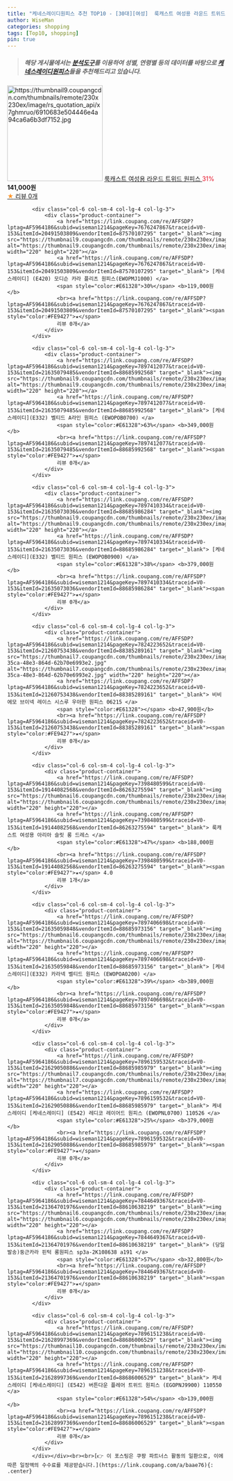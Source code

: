 ```yaml
---
title: "케네스레이디원피스 추천 TOP10 - [30대][여성]  룩캐스트 여성용 라운드 트위드 원피스 "
author: WiseMan
categories: shopping
tags: [Top10, shopping]
pin: true
---
```


> ##### 해당 게시물에서는 [**분석도구**](https://itemscout.io/)를 이용하여 **성별**, **연령별** 등의 데이터를 바탕으로 [**케네스레이디원피스**](https://link.coupang.com/a/baae76)들을 추천해드리고 있습니다.
<div class="container"><div class="row">
            <div class="col-6 col-sm-4 col-lg-4 col-lg-3">
                <div class="product-container">
                    <a href="https://link.coupang.com/re/AFFSDP?lptag=AF5964186&subid=wiseman1214&pageKey=7794257809&traceid=V0-153&itemId=21464822506&vendorItemId=88519229918" target="_blank"><img src="https://thumbnail9.coupangcdn.com/thumbnails/remote/230x230ex/image/rs_quotation_api/x7ghmruo/6910683e504446e4a94ca6a6b3df7152.jpg" alt="https://thumbnail9.coupangcdn.com/thumbnails/remote/230x230ex/image/rs_quotation_api/x7ghmruo/6910683e504446e4a94ca6a6b3df7152.jpg" width="220" height="220"></a>
                    <a href="https://link.coupang.com/re/AFFSDP?lptag=AF5964186&subid=wiseman1214&pageKey=7794257809&traceid=V0-153&itemId=21464822506&vendorItemId=88519229918" target="_blank"> 룩캐스트 여성용 라운드 트위드 원피스 </a>
                    <span style="color:#E61328">31%</span> <b>141,000원</b>
                    <br><a href="https://link.coupang.com/re/AFFSDP?lptag=AF5964186&subid=wiseman1214&pageKey=7794257809&traceid=V0-153&itemId=21464822506&vendorItemId=88519229918" target="_blank"><span style="color:#FE9427">★</span> 
                    리뷰 0개</a>
                </div>
            </div>
            
            <div class="col-6 col-sm-4 col-lg-4 col-lg-3">
                <div class="product-container">
                    <a href="https://link.coupang.com/re/AFFSDP?lptag=AF5964186&subid=wiseman1214&pageKey=7676247867&traceid=V0-153&itemId=20491503809&vendorItemId=87570107295" target="_blank"><img src="https://thumbnail9.coupangcdn.com/thumbnails/remote/230x230ex/image/vendor_inventory/13c5/cce7140be7411f43fef799ae179c0d60244c89d7e00da170ca8ded36f243.jpg" alt="https://thumbnail9.coupangcdn.com/thumbnails/remote/230x230ex/image/vendor_inventory/13c5/cce7140be7411f43fef799ae179c0d60244c89d7e00da170ca8ded36f243.jpg" width="220" height="220"></a>
                    <a href="https://link.coupang.com/re/AFFSDP?lptag=AF5964186&subid=wiseman1214&pageKey=7676247867&traceid=V0-153&itemId=20491503809&vendorItemId=87570107295" target="_blank"> [케네스레이디] (E420) 모디슨 카라 플리츠 원피스(EWOPMJ1000) </a>
                    <span style="color:#E61328">30%</span> <b>119,000원</b>
                    <br><a href="https://link.coupang.com/re/AFFSDP?lptag=AF5964186&subid=wiseman1214&pageKey=7676247867&traceid=V0-153&itemId=20491503809&vendorItemId=87570107295" target="_blank"><span style="color:#FE9427">★</span> 
                    리뷰 0개</a>
                </div>
            </div>
            
            <div class="col-6 col-sm-4 col-lg-4 col-lg-3">
                <div class="product-container">
                    <a href="https://link.coupang.com/re/AFFSDP?lptag=AF5964186&subid=wiseman1214&pageKey=7897412077&traceid=V0-153&itemId=21635079485&vendorItemId=88685992568" target="_blank"><img src="https://thumbnail9.coupangcdn.com/thumbnails/remote/230x230ex/image/vendor_inventory/a05c/5bfbd3d113c4ba9f177ff069385fd6d995b1994a53033882fc3652839443.jpg" alt="https://thumbnail9.coupangcdn.com/thumbnails/remote/230x230ex/image/vendor_inventory/a05c/5bfbd3d113c4ba9f177ff069385fd6d995b1994a53033882fc3652839443.jpg" width="220" height="220"></a>
                    <a href="https://link.coupang.com/re/AFFSDP?lptag=AF5964186&subid=wiseman1214&pageKey=7897412077&traceid=V0-153&itemId=21635079485&vendorItemId=88685992568" target="_blank"> [케네스레이디](E332) 벨티드 A라인 원피스 (EWOPOB0700) </a>
                    <span style="color:#E61328">63%</span> <b>349,000원</b>
                    <br><a href="https://link.coupang.com/re/AFFSDP?lptag=AF5964186&subid=wiseman1214&pageKey=7897412077&traceid=V0-153&itemId=21635079485&vendorItemId=88685992568" target="_blank"><span style="color:#FE9427">★</span> 
                    리뷰 0개</a>
                </div>
            </div>
            
            <div class="col-6 col-sm-4 col-lg-4 col-lg-3">
                <div class="product-container">
                    <a href="https://link.coupang.com/re/AFFSDP?lptag=AF5964186&subid=wiseman1214&pageKey=7897410334&traceid=V0-153&itemId=21635073036&vendorItemId=88685986284" target="_blank"><img src="https://thumbnail9.coupangcdn.com/thumbnails/remote/230x230ex/image/vendor_inventory/104e/539c581a2d0831f1a66e21d335f5ef5a10444ebcec3c16f54ba4459cfccd.jpg" alt="https://thumbnail9.coupangcdn.com/thumbnails/remote/230x230ex/image/vendor_inventory/104e/539c581a2d0831f1a66e21d335f5ef5a10444ebcec3c16f54ba4459cfccd.jpg" width="220" height="220"></a>
                    <a href="https://link.coupang.com/re/AFFSDP?lptag=AF5964186&subid=wiseman1214&pageKey=7897410334&traceid=V0-153&itemId=21635073036&vendorItemId=88685986284" target="_blank"> [케네스레이디](E332) 벨티드 원피스 (EWOPOB0900) </a>
                    <span style="color:#E61328">38%</span> <b>379,000원</b>
                    <br><a href="https://link.coupang.com/re/AFFSDP?lptag=AF5964186&subid=wiseman1214&pageKey=7897410334&traceid=V0-153&itemId=21635073036&vendorItemId=88685986284" target="_blank"><span style="color:#FE9427">★</span> 
                    리뷰 0개</a>
                </div>
            </div>
            
            <div class="col-6 col-sm-4 col-lg-4 col-lg-3">
                <div class="product-container">
                    <a href="https://link.coupang.com/re/AFFSDP?lptag=AF5964186&subid=wiseman1214&pageKey=7824223652&traceid=V0-153&itemId=21260753438&vendorItemId=88385289161" target="_blank"><img src="https://thumbnail7.coupangcdn.com/thumbnails/remote/230x230ex/image/retail/images/2024/01/16/12/8/7fa36610-35ca-48e3-864d-62b70e6993e2.jpg" alt="https://thumbnail7.coupangcdn.com/thumbnails/remote/230x230ex/image/retail/images/2024/01/16/12/8/7fa36610-35ca-48e3-864d-62b70e6993e2.jpg" width="220" height="220"></a>
                    <a href="https://link.coupang.com/re/AFFSDP?lptag=AF5964186&subid=wiseman1214&pageKey=7824223652&traceid=V0-153&itemId=21260753438&vendorItemId=88385289161" target="_blank"> 비비에모 브이넥 레이스 시스루 우아한 원피스 06215 </a>
                    <span style="color:#E61328"></span> <b>47,900원</b>
                    <br><a href="https://link.coupang.com/re/AFFSDP?lptag=AF5964186&subid=wiseman1214&pageKey=7824223652&traceid=V0-153&itemId=21260753438&vendorItemId=88385289161" target="_blank"><span style="color:#FE9427">★</span> 
                    리뷰 0개</a>
                </div>
            </div>
            
            <div class="col-6 col-sm-4 col-lg-4 col-lg-3">
                <div class="product-container">
                    <a href="https://link.coupang.com/re/AFFSDP?lptag=AF5964186&subid=wiseman1214&pageKey=7398480599&traceid=V0-153&itemId=19144082568&vendorItemId=86263275594" target="_blank"><img src="https://thumbnail6.coupangcdn.com/thumbnails/remote/230x230ex/image/rs_quotation_api/ynqbnrae/129c497392284ea4a0fc91127f4f7614.jpg" alt="https://thumbnail6.coupangcdn.com/thumbnails/remote/230x230ex/image/rs_quotation_api/ynqbnrae/129c497392284ea4a0fc91127f4f7614.jpg" width="220" height="220"></a>
                    <a href="https://link.coupang.com/re/AFFSDP?lptag=AF5964186&subid=wiseman1214&pageKey=7398480599&traceid=V0-153&itemId=19144082568&vendorItemId=86263275594" target="_blank"> 룩캐스트 여성용 아리아 슬릿 롱 드레스 </a>
                    <span style="color:#E61328">47%</span> <b>188,000원</b>
                    <br><a href="https://link.coupang.com/re/AFFSDP?lptag=AF5964186&subid=wiseman1214&pageKey=7398480599&traceid=V0-153&itemId=19144082568&vendorItemId=86263275594" target="_blank"><span style="color:#FE9427">★</span> 4.0
                    리뷰 1개</a>
                </div>
            </div>
            
            <div class="col-6 col-sm-4 col-lg-4 col-lg-3">
                <div class="product-container">
                    <a href="https://link.coupang.com/re/AFFSDP?lptag=AF5964186&subid=wiseman1214&pageKey=7897406698&traceid=V0-153&itemId=21635059848&vendorItemId=88685973156" target="_blank"><img src="https://thumbnail6.coupangcdn.com/thumbnails/remote/230x230ex/image/vendor_inventory/43f3/c4a8407f4c0d6a1d4d3360f67e89677cb477ec607474119ca48ba8d74949.jpg" alt="https://thumbnail6.coupangcdn.com/thumbnails/remote/230x230ex/image/vendor_inventory/43f3/c4a8407f4c0d6a1d4d3360f67e89677cb477ec607474119ca48ba8d74949.jpg" width="220" height="220"></a>
                    <a href="https://link.coupang.com/re/AFFSDP?lptag=AF5964186&subid=wiseman1214&pageKey=7897406698&traceid=V0-153&itemId=21635059848&vendorItemId=88685973156" target="_blank"> [케네스레이디](E332) 카라넥 벨티드 원피스 (EWOPOA0200) </a>
                    <span style="color:#E61328">39%</span> <b>389,000원</b>
                    <br><a href="https://link.coupang.com/re/AFFSDP?lptag=AF5964186&subid=wiseman1214&pageKey=7897406698&traceid=V0-153&itemId=21635059848&vendorItemId=88685973156" target="_blank"><span style="color:#FE9427">★</span> 
                    리뷰 0개</a>
                </div>
            </div>
            
            <div class="col-6 col-sm-4 col-lg-4 col-lg-3">
                <div class="product-container">
                    <a href="https://link.coupang.com/re/AFFSDP?lptag=AF5964186&subid=wiseman1214&pageKey=7896159532&traceid=V0-153&itemId=21629050886&vendorItemId=88685985979" target="_blank"><img src="https://thumbnail7.coupangcdn.com/thumbnails/remote/230x230ex/image/vendor_inventory/839d/1c116411332a16ca971ab7e82a18f382f06a90ab07e87a4feff24bfbd978.jpg" alt="https://thumbnail7.coupangcdn.com/thumbnails/remote/230x230ex/image/vendor_inventory/839d/1c116411332a16ca971ab7e82a18f382f06a90ab07e87a4feff24bfbd978.jpg" width="220" height="220"></a>
                    <a href="https://link.coupang.com/re/AFFSDP?lptag=AF5964186&subid=wiseman1214&pageKey=7896159532&traceid=V0-153&itemId=21629050886&vendorItemId=88685985979" target="_blank"> 케네스레이디 [케네스레이디] (E542) 레디코 레이어드 원피스 (EWOPNL0700) 110526 </a>
                    <span style="color:#E61328">25%</span> <b>379,000원</b>
                    <br><a href="https://link.coupang.com/re/AFFSDP?lptag=AF5964186&subid=wiseman1214&pageKey=7896159532&traceid=V0-153&itemId=21629050886&vendorItemId=88685985979" target="_blank"><span style="color:#FE9427">★</span> 
                    리뷰 0개</a>
                </div>
            </div>
            
            <div class="col-6 col-sm-4 col-lg-4 col-lg-3">
                <div class="product-container">
                    <a href="https://link.coupang.com/re/AFFSDP?lptag=AF5964186&subid=wiseman1214&pageKey=7844649367&traceid=V0-153&itemId=21364701976&vendorItemId=88610638219" target="_blank"><img src="https://thumbnail6.coupangcdn.com/thumbnails/remote/230x230ex/image/vendor_inventory/8713/2e1d2f997517aa4a029a63f6b337c42d9badf4959fdde678ae3e936198b5.jpeg" alt="https://thumbnail6.coupangcdn.com/thumbnails/remote/230x230ex/image/vendor_inventory/8713/2e1d2f997517aa4a029a63f6b337c42d9badf4959fdde678ae3e936198b5.jpeg" width="220" height="220"></a>
                    <a href="https://link.coupang.com/re/AFFSDP?lptag=AF5964186&subid=wiseman1214&pageKey=7844649367&traceid=V0-153&itemId=21364701976&vendorItemId=88610638219" target="_blank"> (당일발송)둥근카라 핀턱 롱원피스 sp3a-2K108638 a191 </a>
                    <span style="color:#E61328">57%</span> <b>32,800원</b>
                    <br><a href="https://link.coupang.com/re/AFFSDP?lptag=AF5964186&subid=wiseman1214&pageKey=7844649367&traceid=V0-153&itemId=21364701976&vendorItemId=88610638219" target="_blank"><span style="color:#FE9427">★</span> 
                    리뷰 0개</a>
                </div>
            </div>
            
            <div class="col-6 col-sm-4 col-lg-4 col-lg-3">
                <div class="product-container">
                    <a href="https://link.coupang.com/re/AFFSDP?lptag=AF5964186&subid=wiseman1214&pageKey=7896151238&traceid=V0-153&itemId=21628997369&vendorItemId=88686006529" target="_blank"><img src="https://thumbnail10.coupangcdn.com/thumbnails/remote/230x230ex/image/vendor_inventory/89f0/e0c7e075f85a39b986345bd7c7828b19640089d7ef2e8b4ed0cc6a010020.jpg" alt="https://thumbnail10.coupangcdn.com/thumbnails/remote/230x230ex/image/vendor_inventory/89f0/e0c7e075f85a39b986345bd7c7828b19640089d7ef2e8b4ed0cc6a010020.jpg" width="220" height="220"></a>
                    <a href="https://link.coupang.com/re/AFFSDP?lptag=AF5964186&subid=wiseman1214&pageKey=7896151238&traceid=V0-153&itemId=21628997369&vendorItemId=88686006529" target="_blank"> 케네스레이디 [케네스레이디] (E542) 버튼다운 플레어 트위드 원피스 (EGOPNJ9900) 110550 </a>
                    <span style="color:#E61328">54%</span> <b>139,000원</b>
                    <br><a href="https://link.coupang.com/re/AFFSDP?lptag=AF5964186&subid=wiseman1214&pageKey=7896151238&traceid=V0-153&itemId=21628997369&vendorItemId=88686006529" target="_blank"><span style="color:#FE9427">★</span> 
                    리뷰 0개</a>
                </div>
            </div>
            </div></div><br><br>[👉 이 포스팅은 쿠팡 파트너스 활동의 일환으로, 이에 따른 일정액의 수수료를 제공받습니다.](https://link.coupang.com/a/baae76){: .center}